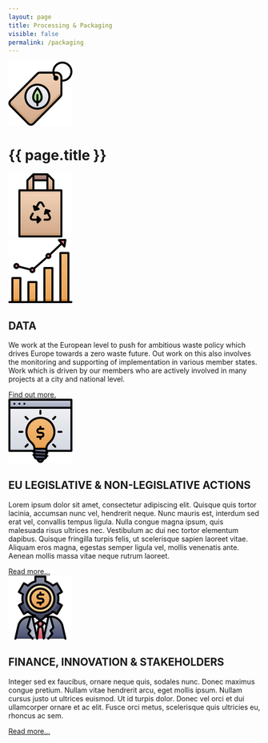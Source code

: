 ```yaml
---
layout: page
title: Processing & Packaging
visible: false
permalink: /packaging
---
```


<div>
	<div class="centered-title">
		<img src="/assets/icons/DrawKit-Ecology/Color/Eco Tag.svg">
		<h1>{{ page.title }}</h1>
		<img src="/assets/icons/DrawKit-Ecology/Color/Paper bag.svg">
	</div>
	<div class="flex-container">
		<div class="row">
			<img class="card-img" src="/assets/icons/DrawKit-SaaS/Color/Hockey stick growth.svg">
			<div class="card-descr">
				<h2>DATA</h2>
				<p>
					<span class="temp">
					We work at the European level to push for ambitious waste policy which drives Europe towards a zero waste future. Out work on this also involves the monitoring and supporting of implementation in various member states. Work which is driven by our members who are actively involved in many projects at a city and national level.
					</span>
				</p>
				<a href="/packaging/data">Find out more.</a>
			</div>
		</div>
		<div class="row">
			<img class="card-img" src="/assets/icons/DrawKit-SaaS/Color/Creative Idea.svg">
			<div class="card-descr">
				<h2>EU LEGISLATIVE & NON-LEGISLATIVE ACTIONS</h2>
				<p>
					<span class="temp">
					Lorem ipsum dolor sit amet, consectetur adipiscing elit. Quisque quis tortor lacinia, accumsan nunc vel, hendrerit neque. Nunc mauris est, interdum sed erat vel, convallis tempus ligula. Nulla congue magna ipsum, quis malesuada risus ultrices nec. Vestibulum ac dui nec tortor elementum dapibus. Quisque fringilla turpis felis, ut scelerisque sapien laoreet vitae. Aliquam eros magna, egestas semper ligula vel, mollis venenatis ante. Aenean mollis massa vitae neque rutrum laoreet.
					</span>
				</p>
				<a href="/packaging/legislations">Read more...</a>
			</div>
		</div>
		<div class="row">
			<img class="card-img" src="/assets/icons/DrawKit-SaaS/Color/Investor.svg">
			<div class="card-descr">
				<h2>FINANCE, INNOVATION & STAKEHOLDERS</h2>
				<p>
					<span class="temp">
					Integer sed ex faucibus, ornare neque quis, sodales nunc. Donec maximus congue pretium. Nullam vitae hendrerit arcu, eget mollis ipsum. Nullam cursus justo ut ultrices euismod. Ut id turpis dolor. Donec vel orci et dui ullamcorper ornare et ac elit. Fusce orci metus, scelerisque quis ultricies eu, rhoncus ac sem.
					</span>
				</p>
				<a href="/finance_innovation">Read more...</a>
			</div>
		</div>
	</div>

</div>





